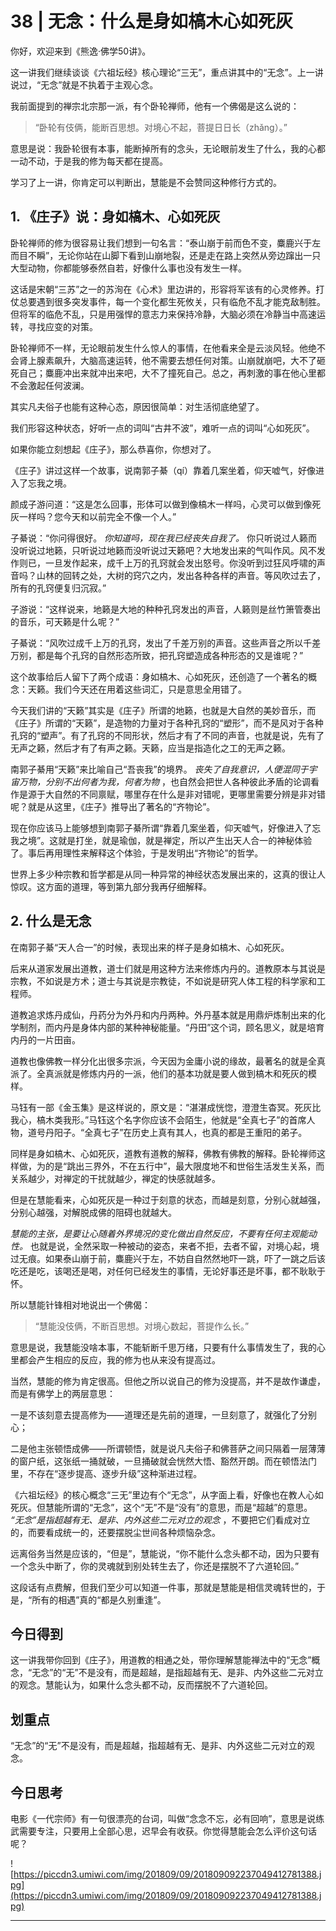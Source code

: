 # 38 |  无念：什么是身如槁木心如死灰

你好，欢迎来到《熊逸·佛学50讲》。

这一讲我们继续谈谈《六祖坛经》核心理论“三无”，重点讲其中的“无念”。上一讲说过，“无念”就是不执着于主观心念。

我前面提到的禅宗北宗那一派，有个卧轮禅师，他有一个佛偈是这么说的：

> “卧轮有伎俩，能断百思想。对境心不起，菩提日日长（zhǎng）。”

意思是说：我卧轮很有本事，能断掉所有的念头，无论眼前发生了什么，我的心都一动不动，于是我的修为每天都在提高。

学习了上一讲，你肯定可以判断出，慧能是不会赞同这种修行方式的。

## 1. 《庄子》说：身如槁木、心如死灰

卧轮禅师的修为很容易让我们想到一句名言：“泰山崩于前而色不变，麋鹿兴于左而目不瞬”，无论你站在山脚下看到山崩地裂，还是走在路上突然从旁边蹿出一只大型动物，你都能够泰然自若，好像什么事也没有发生一样。

这话是宋朝“三苏”之一的苏洵在《心术》里边讲的，形容将军该有的心灵修养。打仗总要遇到很多突发事件，每一个变化都生死攸关，只有临危不乱才能克敌制胜。但将军的临危不乱，只是用强悍的意志力来保持冷静，大脑必须在冷静当中高速运转，寻找应变的对策。

卧轮禅师不一样，无论眼前发生什么惊人的事情，在他看来全是云淡风轻。他绝不会肾上腺素飙升，大脑高速运转，他不需要去想任何对策。山崩就崩吧，大不了砸死自己；麋鹿冲出来就冲出来吧，大不了撞死自己。总之，再刺激的事在他心里都不会激起任何波澜。

其实凡夫俗子也能有这种心态，原因很简单：对生活彻底绝望了。

我们形容这种状态，好听一点的词叫“古井不波”，难听一点的词叫“心如死灰”。

如果你能立刻想起《庄子》，那么恭喜你，你想对了。

《庄子》讲过这样一个故事，说南郭子綦（qí）靠着几案坐着，仰天嘘气，好像进入了忘我之境。

颜成子游问道：“这是怎么回事，形体可以做到像槁木一样吗，心灵可以做到像死灰一样吗？您今天和以前完全不像一个人。”

子綦说：“你问得很好。 *你知道吗，现在我已经丧失自我了。* 你只听说过人籁而没听说过地籁，只听说过地籁而没听说过天籁吧？大地发出来的气叫作风。风不发作则已，一旦发作起来，成千上万的孔窍就会发出怒号。你没听到过狂风呼啸的声音吗？山林的回转之处，大树的窍穴之内，发出各种各样的声音。等风吹过去了，所有的孔窍便复归沉寂。”

子游说：“这样说来，地籁是大地的种种孔窍发出的声音，人籁则是丝竹箫管奏出的音乐，可天籁是什么呢？”

子綦说：“风吹过成千上万的孔窍，发出了千差万别的声音。这些声音之所以千差万别，都是每个孔窍的自然形态所致，把孔窍塑造成各种形态的又是谁呢？”

这个故事给后人留下了两个成语：身如槁木、心如死灰，还创造了一个著名的概念：天籁。我们今天还在用着这些词汇，只是意思全用错了。

今天我们讲的“天籁”其实是《庄子》所谓的地籁，也就是大自然的美妙音乐，而《庄子》所谓的“天籁”，是造物的力量对于各种孔窍的“塑形”，而不是风对于各种孔窍的“塑声”。有了孔窍的不同形状，然后才有了不同的声音，也就是说，先有了无声之籁，然后才有了有声之籁。天籁，应当是指造化之工的无声之籁。

南郭子綦用“天籁”来比喻自己“吾丧我”的境界。 *丧失了自我意识，人便混同于宇宙万物，分别不出何者为我，何者为物* ，也自然会把世人各种彼此矛盾的论调看作是源于大自然的不同禀赋，哪里存在什么是非对错呢，更哪里需要分辨是非对错呢？就是从这里，《庄子》推导出了著名的“齐物论”。

现在你应该马上能够想到南郭子綦所谓“靠着几案坐着，仰天嘘气，好像进入了忘我之境”。这就是打坐，就是瑜伽，就是禅定，所以产生出天人合一的神秘体验了。事后再用理性来解释这个体验，于是发明出“齐物论”的哲学。

世界上多少种宗教和哲学都是从同一种异常的神经状态发展出来的，这真的很让人惊叹。这方面的道理，等到第九部分我再仔细解释。

## 2. 什么是无念

在南郭子綦“天人合一”的时候，表现出来的样子是身如槁木、心如死灰。

后来从道家发展出道教，道士们就是用这种方法来修炼内丹的。道教原本与其说是宗教，不如说是方术；道士与其说是宗教徒，不如说是研究人体工程的科学家和工程师。

道教追求炼丹成仙，丹药分为外丹和内丹两种。外丹基本就是用鼎炉炼制出来的化学制剂，而内丹是身体内部的某种神秘能量。“丹田”这个词，顾名思义，就是培育内丹的一片田亩。

道教也像佛教一样分化出很多宗派，今天因为金庸小说的缘故，最著名的就是全真派了。全真派就是修炼内丹的一派，他们的基本功就是要人做到槁木和死灰的模样。

马钰有一部《金玉集》是这样说的，原文是：“湛湛成恍惚，澄澄生杳冥。死灰比我心，槁木类我形。”马钰这个名字你应该不会陌生，他就是“全真七子”的首席人物，道号丹阳子。“全真七子”在历史上真有其人，也真的都是王重阳的弟子。

同样是身如槁木、心如死灰，道教有道教的解释，佛教有佛教的解释。卧轮禅师这样做，为的是“跳出三界外，不在五行中”，最大限度地不和世俗生活发生关系，而关系越少，对禅定的干扰就越少，禅定的快感就越多。

但是在慧能看来，心如死灰是一种过于刻意的状态，而越是刻意，分别心就越强，分别心越强，对解脱成佛的阻碍也就越大。

 *慧能的主张，是要让心随着外界境况的变化做出自然反应，不要有任何主观能动性。* 也就是说，全然采取一种被动的姿态，来者不拒，去者不留，对境心起，境过无痕。如果泰山崩于前，麋鹿兴于左，不妨自自然然地吓一跳，吓了一跳之后该吃还是吃，该喝还是喝，对任何已经发生的事情，无论好事还是坏事，都不耿耿于怀。

所以慧能针锋相对地说出一个佛偈：

> “慧能没伎俩，不断百思想。对境心数起，菩提作么长。”

意思是说，我慧能没啥本事，不能斩断千思万绪，只要有什么事情发生了，我的心里都会产生相应的反应，我的修为也从来没有提高过。

当然，慧能的修为肯定很高。但他之所以说自己的修为没提高，并不是故作谦虚，而是有佛学上的两层意思：

一是不该刻意去提高修为——道理还是先前的道理，一旦刻意了，就强化了分别心；

二是他主张顿悟成佛——所谓顿悟，就是说凡夫俗子和佛菩萨之间只隔着一层薄薄的窗户纸，这张纸一捅就破，一旦捅破就会恍然大悟、豁然开朗。而在顿悟法门里，不存在“逐步提高、逐步升级”这种渐进过程。

《六祖坛经》的核心概念“三无”里边有个“无念”，从字面上看，好像也在教人心如死灰。但慧能所谓的“无念”，这个“无”不是“没有”的意思，而是“超越”的意思。 *“无念”是指超越有无、是非、内外这些二元对立的观念* ，不要把它们看成对立的，而要看成统一的，还要摆脱尘世间各种烦恼杂念。

远离俗务当然是应该的，“但是”，慧能说，“你不能什么念头都不动，因为只要有一个念头中断了，你的灵魂就到别处转生去了，你还是摆脱不了六道轮回。”

这段话有点费解，但我们至少可以知道一件事，那就是慧能是相信灵魂转世的，于是，“所有的相遇”真的“都是久别重逢”。

## 今日得到

这一讲我带你回到《庄子》，用道教的相通之处，带你理解慧能禅法中的“无念”概念，“无念”的“无”不是没有，而是超越，是指超越有无、是非、内外这些二元对立的观念。慧能认为，如果什么念头都不动，反而摆脱不了六道轮回。

## 划重点

“无念”的“无”不是没有，而是超越，指超越有无、是非、内外这些二元对立的观念。

## 今日思考

电影《一代宗师》有一句很漂亮的台词，叫做“念念不忘，必有回响”，意思是说练武需要专注，只要用上全部心思，迟早会有收获。你觉得慧能会怎么评价这句话呢？

![https://piccdn3.umiwi.com/img/201809/09/201809092237049412781388.jpg](https://piccdn3.umiwi.com/img/201809/09/201809092237049412781388.jpg)

---
